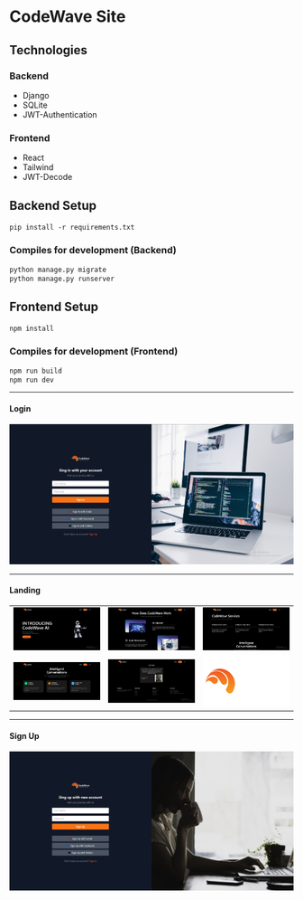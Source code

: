 # CodeWave Site

## Technologies

### Backend
<ul>
  <li>Django</li>
  <li>SQLite</li>
  <li>JWT-Authentication</li>
</ul>

### Frontend
<ul>
  <li>React</li>
  <li>Tailwind</li>
  <li>JWT-Decode</li>
</ul>

## Backend Setup 
```
pip install -r requirements.txt
```

### Compiles for development (Backend)
```
python manage.py migrate
python manage.py runserver
```

## Frontend Setup 
```
npm install
```

### Compiles for development (Frontend)
```
npm run build
npm run dev
```

<hr>

#### Login

<img src="sign_in.png">

<hr>

#### Landing

<table>
  <tr>
    <td><img src="1.png" width=400 hieght=400/></td>
    <td><img src="2.png" width=400 hieght=400/></td>
    <td><img src="3.png" width=400 hieght=400/></td>
  </tr>
  <tr>
    <td><img src="4.png" width=400 hieght=400/></td>
    <td><img src="5.png" width=400 hieght=400/></td>
    <td><img src="frontend/public/images/3.png" width=400 hieght=400/></td>
  </tr>
  
</table>

<hr>

#### Sign Up

<img src="sign_up.png">
